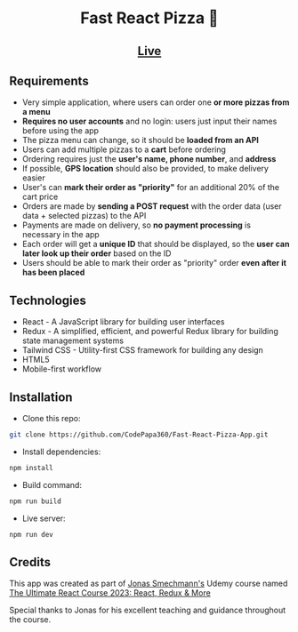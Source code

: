 <h1 align="center">Fast React Pizza 🍕</h1>

<h2 align="center">

[Live](https://fast-reactive-pizza.vercel.app/)
</h2>


## Requirements

- Very simple application, where users can order one **or more pizzas from a menu**
- **Requires no user accounts** and no login: users just input their names before using the app
- The pizza menu can change, so it should be **loaded from an API**
- Users can add multiple pizzas to a **cart** before ordering
- Ordering requires just the **user's name, phone number**, and **address**
- If possible, **GPS location** should also be provided, to make delivery easier
- User's can **mark their order as "priority"** for an additional 20% of the cart price
- Orders are made by **sending a POST request** with the order data (user data + selected pizzas) to the API
- Payments are made on delivery, so **no payment processing** is necessary in the app
- Each order will get a **unique ID** that should be displayed, so the **user can later look up their order** based on the ID
- Users should be able to mark their order as "priority" order **even after it has been placed**

## Technologies

- React - A JavaScript library for building user interfaces
- Redux  - A simplified, efficient, and powerful Redux library for building state management systems
- Tailwind CSS - Utility-first CSS framework for building any design
- HTML5
- Mobile-first workflow

## Installation

- Clone this repo:

```sh
git clone https://github.com/CodePapa360/Fast-React-Pizza-App.git
```

- Install dependencies:

```sh
npm install
```

- Build command:

```sh
npm run build
```

- Live server:

```sh
npm run dev
```

## Credits

This app was created as part of [Jonas Smechmann's](https://twitter.com/jonasschmedtman) Udemy course named [The Ultimate React Course 2023: React, Redux & More](https://www.udemy.com/course/the-ultimate-react-course)

Special thanks to Jonas for his excellent teaching and guidance throughout the course.
